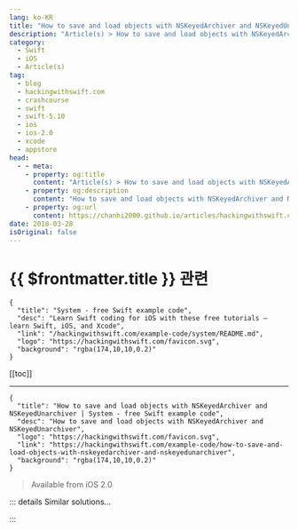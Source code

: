 ```yaml
---
lang: ko-KR
title: "How to save and load objects with NSKeyedArchiver and NSKeyedUnarchiver"
description: "Article(s) > How to save and load objects with NSKeyedArchiver and NSKeyedUnarchiver"
category:
  - Swift
  - iOS
  - Article(s)
tag: 
  - blog
  - hackingwithswift.com
  - crashcourse
  - swift
  - swift-5.10
  - ios
  - ios-2.0
  - xcode
  - appstore
head:
  - - meta:
    - property: og:title
      content: "Article(s) > How to save and load objects with NSKeyedArchiver and NSKeyedUnarchiver"
    - property: og:description
      content: "How to save and load objects with NSKeyedArchiver and NSKeyedUnarchiver"
    - property: og:url
      content: https://chanhi2000.github.io/articles/hackingwithswift.com/example-code/how-to-save-and-load-objects-with-nskeyedarchiver-and-nskeyedunarchiver.html
date: 2018-03-28
isOriginal: false
---
```


# {{ $frontmatter.title }} 관련

```component VPCard
{
  "title": "System - free Swift example code",
  "desc": "Learn Swift coding for iOS with these free tutorials – learn Swift, iOS, and Xcode",
  "link": "/hackingwithswift.com/example-code/system/README.md",
  "logo": "https://hackingwithswift.com/favicon.svg",
  "background": "rgba(174,10,10,0.2)"
}
```

[[toc]]

---

```component VPCard
{
  "title": "How to save and load objects with NSKeyedArchiver and NSKeyedUnarchiver | System - free Swift example code",
  "desc": "How to save and load objects with NSKeyedArchiver and NSKeyedUnarchiver",
  "logo": "https://hackingwithswift.com/favicon.svg",
  "link": "https://hackingwithswift.com/example-code/how-to-save-and-load-objects-with-nskeyedarchiver-and-nskeyedunarchiver",
  "background": "rgba(174,10,10,0.2)"
}
```

> Available from iOS 2.0

<!-- TODO: 작성 -->

<!-- 
You can write any kind of object to disk as long as it supports the `NSCoding` protocol – which includes strings, arrays, dictionaries, `UIView`, `UIColor` and more right out of the box. To write to disk, use this:

```swift
let randomFilename = UUID().uuidString
let fullPath = getDocumentsDirectory().appendingPathComponent(randomFilename)

do {
    let data = try NSKeyedArchiver.archivedData(withRootObject: somethingToSave, requiringSecureCoding: false)
    try data.write(to: fullPath)
} catch {
    print("Couldn't write file")
}
```

That call to `getDocumentsDirectory()` is a small helper function I frequently use to write files to disk:

```swift
func getDocumentsDirectory() -> URL {
    let paths = FileManager.default.urls(for: .documentDirectory, in: .userDomainMask)
    return paths[0]
}
```

When you want to read your object back you need to use `unarchiveObject(withFile:)`, but be warned: the file might not exist or might not be unarchivable, so this method returns an optional value that you need to unwrap carefully.

For example, if you want to unarchive an array of strings, you would use this code:

```swift
do {
    if let loadedStrings = try NSKeyedUnarchiver.unarchiveTopLevelObjectWithData(data) as? [String] {
        savedArray = loadedStrings
    }
} catch {
    print("Couldn't read file.")
}
```

-->

::: details Similar solutions…

<!--
/quick-start/swiftui/all-swiftui-property-wrappers-explained-and-compared">All SwiftUI property wrappers explained and compared 
/quick-start/swiftui/swiftui-tips-and-tricks">SwiftUI tips and tricks 
/example-code/uikit/how-to-create-live-playgrounds-in-xcode">How to create live playgrounds in Xcode 
/example-code/games/how-to-create-a-random-terrain-tile-map-using-sktilemapnode-and-gkperlinnoisesource">How to create a random terrain tile map using SKTileMapNode and GKPerlinNoiseSource 
/quick-start/swiftui/how-to-use-instruments-to-profile-your-swiftui-code-and-identify-slow-layouts">How to use Instruments to profile your SwiftUI code and identify slow layouts</a>
-->

:::

